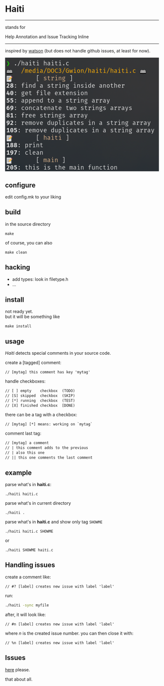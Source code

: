 Haiti
=====

******
stands for  

Help Annotation and Issue Tracking Inline
******

inspired by [watson](http://goosecode.com/watson/) (but does not handle github issues, at least for now).

![screenshot](screenshot.png)

configure
---------
edit config.mk to your liking

build
-----
in the source directory  

```
make
```

of course, you can also

```
make clean
```

hacking
-------
  * add types: look in filetype.h
  * ...  

install
-------
not ready yet.  
but it will be something like
  
```
make install
```

usage
-----
*Haiti* detects special comments in your source code. 

create a [tagged] comment:

```
// [mytag] this comment has key 'mytag'
```

handle checkboxes:

```
// [ ] empty    checkbox  (TODO)
// [S] skipped  checkbox  (SKIP)
// [*] running  checkbox  (TEST)
// [X] finished checkbox  [DONE)
```

there can be a tag with a checkbox:

```
// [mytag] [*] means: working on `mytag`
```

comment last tag:

```
// [mytag] a comment
// | this comment adds to the previous
// | also this one
// || this one comments the last comment
```
example
-------
parse what's in **haiti.c**:

```
./haiti haiti.c
```

parse what's in current directory

```
./haiti .
```

parse what's in **haiti.c** and show only tag `SHOWME`

```
./haiti haiti.c SHOWME
```

or

```
./haiti SHOWME haiti.c
```	


Handling issues
---------------
create a comment like:

```
// #? [label] creates new issue with label 'label'

```

run:

```sh
./haiti -sync myfile
```

after, it will look like:

```
// #n [label] creates new issue with label 'label'
```

where *n* is the created issue number.
you can then close it with:

```
// %n [label] creates new issue with label 'label' 
```


Issues  
------
[here](https://github.com/fennecdjay/haiti/issues) please.

that about all.

